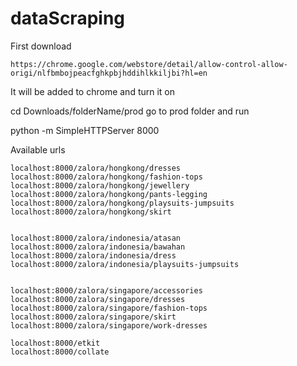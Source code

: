 # dataScraping

First download 

    https://chrome.google.com/webstore/detail/allow-control-allow-origi/nlfbmbojpeacfghkpbjhddihlkkiljbi?hl=en

It will be added to chrome and turn it on 


cd Downloads/folderName/prod
go to prod folder and run

python -m SimpleHTTPServer 8000

Available urls

    localhost:8000/zalora/hongkong/dresses
    localhost:8000/zalora/hongkong/fashion-tops
    localhost:8000/zalora/hongkong/jewellery
    localhost:8000/zalora/hongkong/pants-legging
    localhost:8000/zalora/hongkong/playsuits-jumpsuits
    localhost:8000/zalora/hongkong/skirt


    localhost:8000/zalora/indonesia/atasan
    localhost:8000/zalora/indonesia/bawahan
    localhost:8000/zalora/indonesia/dress
    localhost:8000/zalora/indonesia/playsuits-jumpsuits
    
    
    localhost:8000/zalora/singapore/accessories
    localhost:8000/zalora/singapore/dresses
    localhost:8000/zalora/singapore/fashion-tops
    localhost:8000/zalora/singapore/skirt
    localhost:8000/zalora/singapore/work-dresses
    
    localhost:8000/etkit
    localhost:8000/collate

